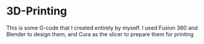 # 3D-Printing

This is some G-code that I created entirely by myself. 
I used Fusion 360 and Blender to design them, and Cura as the slicer to prepare them for printing
